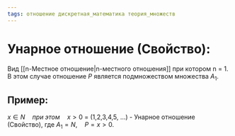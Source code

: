 ```yaml
---
tags: отношение дискретная_математика теория_множеств
---
```

# Унарное отношение (Свойство):
Вид [[n-Местное отношение|n-местного отношения]] при котором n = 1. В этом случае отношение $P$ является подмножеством множества $A_1$.
## Пример:
$x \in N \quad при\;этом \quad x > 0$ = (1,2,3,4,5, ...) - Унарное отношение (Свойство), где $A_1 = N,\quad P = x > 0$.